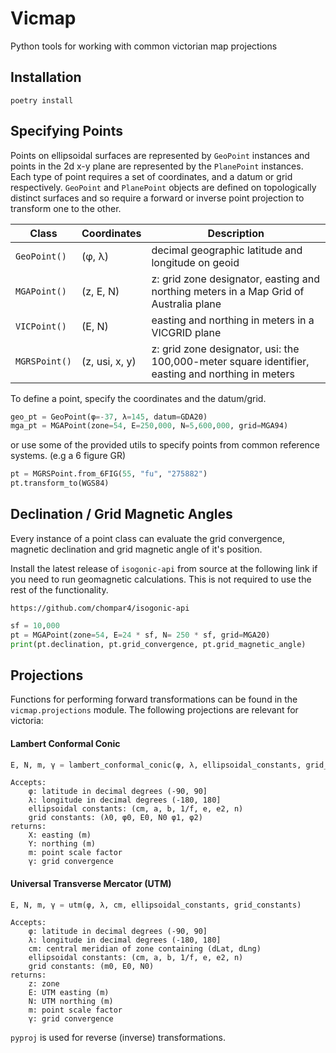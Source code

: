 # Vicmap

Python tools for working with common victorian map projections

## Installation

```
poetry install
```

## Specifying Points

Points on ellipsoidal surfaces are represented by `GeoPoint` instances and points in the 2d x-y plane are represented by the `PlanePoint` instances. Each type of point requires a set of coordinates, and a datum or grid respectively. `GeoPoint` and `PlanePoint` objects are defined on topologically distinct surfaces and so require a forward or inverse point projection to transform one to the other.

| Class         | Coordinates    | Description                                                                                       |
| ------------- | -------------- | ------------------------------------------------------------------------------------------------- |
| `GeoPoint()`  | (φ, λ)         | decimal geographic latitude and longitude on geoid                                                |
| `MGAPoint()`  | (z, E, N)      | z: grid zone designator, easting and northing meters in a Map Grid of Australia plane             |
| `VICPoint()`  | (E, N)         | easting and northing in meters in a VICGRID plane                                                 |
| `MGRSPoint()` | (z, usi, x, y) | z: grid zone designator, usi: the 100,000-meter square identifier, easting and northing in meters |

To define a point, specify the coordinates and the datum/grid.

```python
geo_pt = GeoPoint(φ=-37, λ=145, datum=GDA20)
mga_pt = MGAPoint(zone=54, E=250,000, N=5,600,000, grid=MGA94)
```

or use some of the provided utils to specify points from common reference systems. 
(e.g a 6 figure GR)

```python
pt = MGRSPoint.from_6FIG(55, "fu", "275882")
pt.transform_to(WGS84)
```

## Declination / Grid Magnetic Angles

Every instance of a point class can evaluate the grid convergence, magnetic declination and grid magnetic angle of it's position.

Install the latest release of `isogonic-api` from source at the following link if you need to run geomagnetic calculations. This is not required to use the rest of the functionality.

```
https://github.com/chompar4/isogonic-api
```

```python
sf = 10,000
pt = MGAPoint(zone=54, E=24 * sf, N= 250 * sf, grid=MGA20)
print(pt.declination, pt.grid_convergence, pt.grid_magnetic_angle)
```

## Projections

Functions for performing forward transformations can be found in the `vicmap.projections` module. The following projections are relevant for victoria:

#### Lambert Conformal Conic

```python
E, N, m, γ = lambert_conformal_conic(φ, λ, ellipsoidal_constants, grid_constants)
```

```
Accepts:
    φ: latitude in decimal degrees (-90, 90]
    λ: longitude in decimal degrees (-180, 180]
    ellipsoidal constants: (cm, a, b, 1/f, e, e2, n)
    grid constants: (λ0, φ0, E0, N0 φ1, φ2)
returns:
    X: easting (m)
    Y: northing (m)
    m: point scale factor
    γ: grid convergence
```

#### Universal Transverse Mercator (UTM)

```python
E, N, m, γ = utm(φ, λ, cm, ellipsoidal_constants, grid_constants)
```

```
Accepts:
    φ: latitude in decimal degrees (-90, 90]
    λ: longitude in decimal degrees (-180, 180]
    cm: central meridian of zone containing (dLat, dLng)
    ellipsoidal constants: (cm, a, b, 1/f, e, e2, n)
    grid constants: (m0, E0, N0)
returns:
    z: zone
    E: UTM easting (m)
    N: UTM northing (m)
    m: point scale factor
    γ: grid convergence
```

`pyproj` is used for reverse (inverse) transformations.
